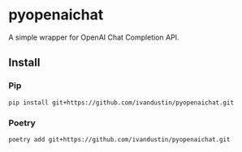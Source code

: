 # pyopenaichat

A simple wrapper for OpenAI Chat Completion API.

## Install

### Pip

```
pip install git+https://github.com/ivandustin/pyopenaichat.git
```

### Poetry

```
poetry add git+https://github.com/ivandustin/pyopenaichat.git
```
